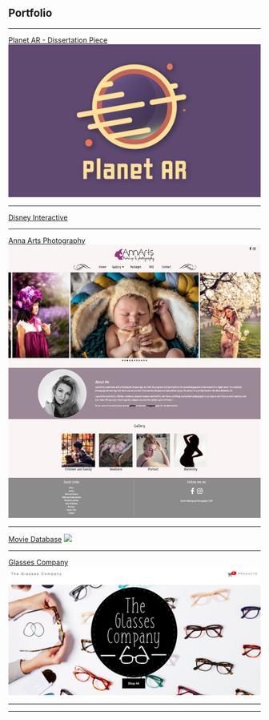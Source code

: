 ## Portfolio

---



[Planet AR - Dissertation Piece](/planetar)
<img src="images/LOGO2.jpg?raw=true"/>

---
[Disney Interactive](/disneyinteractive)


---
[Anna Arts Photography](/annart)
<img src="images/AnnartHomepage.png?raw=true"/>

---

[Movie Database](/moviedatabase)
<img src="images/dummy_thumbnail.jpg?raw=true"/>

---

[Glasses Company](/glassescompany)
<img src="images/glasses1.png?raw=true"/>

---






---

